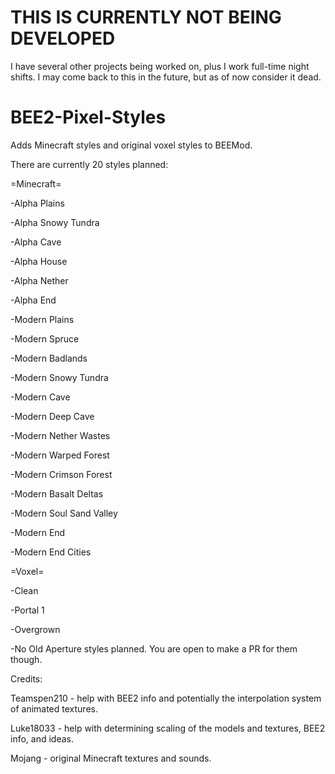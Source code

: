 # THIS IS CURRENTLY NOT BEING DEVELOPED
I have several other projects being worked on, plus I work full-time night shifts. I may come back to this in the future, but as of now consider it dead.


# BEE2-Pixel-Styles
Adds Minecraft styles and original voxel styles to BEEMod.

There are currently 20 styles planned:



=Minecraft=

-Alpha Plains

-Alpha Snowy Tundra

-Alpha Cave

-Alpha House

-Alpha Nether

-Alpha End

-Modern Plains

-Modern Spruce

-Modern Badlands

-Modern Snowy Tundra

-Modern Cave

-Modern Deep Cave

-Modern Nether Wastes

-Modern Warped Forest

-Modern Crimson Forest

-Modern Basalt Deltas

-Modern Soul Sand Valley

-Modern End

-Modern End Cities



=Voxel=

-Clean

-Portal 1

-Overgrown

-No Old Aperture styles planned. You are open to make a PR for them though.



Credits:

Teamspen210 - help with BEE2 info and potentially the interpolation system of animated textures.

Luke18033 - help with determining scaling of the models and textures, BEE2 info, and ideas.

Mojang - original Minecraft textures and sounds. 
